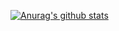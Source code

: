 [![Anurag's github stats](https://github-readme-stats.vercel.app/api?username=mythofleader&show_icons=true&theme=radical&count_private=true)](https://github.com/anuraghazra/github-readme-stats)
